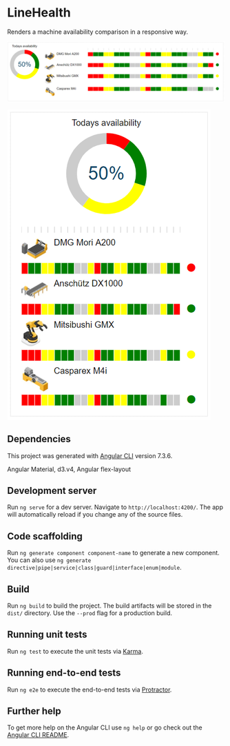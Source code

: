 # LineHealth

Renders a machine availability comparison in a responsive way.

![Desktop](https://github.com/BulloRosso/line-health/blob/master/component-desktop.PNG?raw=true)

![Mobile](https://github.com/BulloRosso/line-health/blob/master/component-mobile.PNG?raw=true)


## Dependencies
This project was generated with [Angular CLI](https://github.com/angular/angular-cli) version 7.3.6.

Angular Material, d3.v4, Angular flex-layout

## Development server

Run `ng serve` for a dev server. Navigate to `http://localhost:4200/`. The app will automatically reload if you change any of the source files.

## Code scaffolding

Run `ng generate component component-name` to generate a new component. You can also use `ng generate directive|pipe|service|class|guard|interface|enum|module`.

## Build

Run `ng build` to build the project. The build artifacts will be stored in the `dist/` directory. Use the `--prod` flag for a production build.

## Running unit tests

Run `ng test` to execute the unit tests via [Karma](https://karma-runner.github.io).

## Running end-to-end tests

Run `ng e2e` to execute the end-to-end tests via [Protractor](http://www.protractortest.org/).

## Further help

To get more help on the Angular CLI use `ng help` or go check out the [Angular CLI README](https://github.com/angular/angular-cli/blob/master/README.md).
